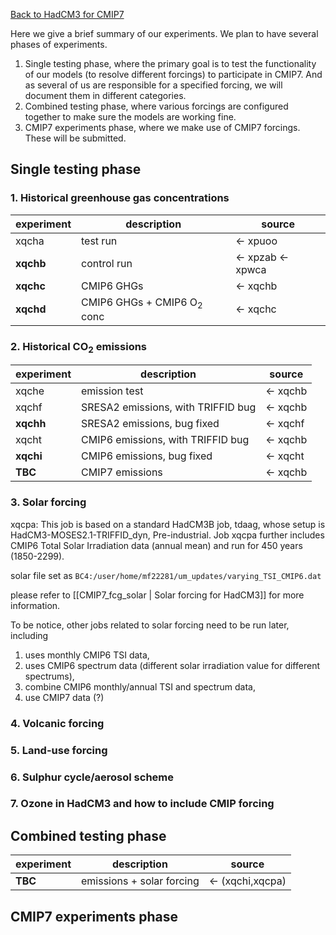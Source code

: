 [Back to HadCM3 for CMIP7](HadCM3_CMIP7.md)

Here we give a brief summary of our experiments. We plan to have several phases of experiments.
1. Single testing phase, where the primary goal is to test the functionality of our models (to resolve different forcings) to participate in CMIP7. And as several of us are responsible for a specified forcing, we will document them in different categories.
2. Combined testing phase, where various forcings are configured together to make sure the models are working fine.
3. CMIP7 experiments phase, where we make use of CMIP7 forcings. These will be submitted.

## Single testing phase

### 1. Historical greenhouse gas concentrations

| experiment | description                           | source            |
| ---------- | ------------------------------------- | ----------------- |
| xqcha      | test run                              | <- xpuoo          |
| **xqchb**  | control run                           | <- xpzab <- xpwca |
| **xqchc**  | CMIP6 GHGs                            | <- xqchb          |
| **xqchd**  | CMIP6 GHGs + CMIP6 O<sub>2</sub> conc | <- xqchc          |


### 2. Historical CO<sub>2</sub> emissions

| experiment | description                        | source   |
| ---------- | ---------------------------------- | -------- |
| xqche      | emission test                      | <- xqchb |
| xqchf      | SRESA2 emissions, with TRIFFID bug | <- xqchb |
| **xqchh**  | SRESA2 emissions, bug fixed        | <- xqchf |
| xqcht      | CMIP6 emissions, with TRIFFID bug  | <- xqchb |
| **xqchi**  | CMIP6 emissions, bug fixed         | <- xqcht |
| **TBC**    | CMIP7 emissions                    | <- xqchb |

### 3. Solar forcing
xqcpa: 
This job is based on a standard HadCM3B job, tdaag, whose setup is HadCM3-MOSES2.1-TRIFFID_dyn, Pre-industrial. Job xqcpa further includes CMIP6 Total Solar Irradiation data (annual mean) and run for 450 years (1850-2299).

solar file set as `BC4:/user/home/mf22281/um_updates/varying_TSI_CMIP6.dat`  

please refer to [[CMIP7_fcg_solar | Solar forcing for HadCM3]] for more information.

To be notice, other jobs related to solar forcing need to be run later, including 
1) uses monthly CMIP6 TSI data, 
2) uses CMIP6 spectrum data (different solar irradiation value for different spectrums), 
3) combine CMIP6 monthly/annual TSI and spectrum data, 
4) use CMIP7 data (?)

### 4. Volcanic forcing

### 5. Land-use forcing

### 6. Sulphur cycle/aerosol scheme

### 7. Ozone in HadCM3 and how to include CMIP forcing

## Combined testing phase

| experiment | description               | source           |
| ---------- | ------------------------- | ---------------- |
| **TBC**    | emissions + solar forcing | <- (xqchi,xqcpa) |

## CMIP7 experiments phase